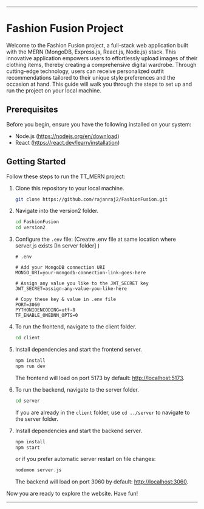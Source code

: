 
---

# Fashion Fusion Project

Welcome to the Fashion Fusion project, a full-stack web application built with the MERN (MongoDB, Express.js, React.js, Node.js) stack. This innovative application empowers users to effortlessly upload images of their clothing items, thereby creating a comprehensive digital wardrobe. Through cutting-edge technology, users can receive personalized outfit recommendations tailored to their unique style preferences and the occasion at hand. This guide will walk you through the steps to set up and run the project on your local machine.

## Prerequisites

Before you begin, ensure you have the following installed on your system:

- Node.js (https://nodejs.org/en/download)
- React (https://react.dev/learn/installation)

## Getting Started

Follow these steps to run the TT_MERN project:

1. Clone this repository to your local machine.

    ```bash
    git clone https://github.com/rajanraj2/FashionFusion.git
    ```

2. Navigate into the version2 folder.

    ```bash
    cd FashionFusion
    cd version2
    ```

3. Configure the `.env` file: (Creatre .env file at same location where server.js exists [In server folder] )

    ```plaintext
    # .env

    # Add your MongoDB connection URI
    MONGO_URI=your-mongodb-connection-link-goes-here

    # Assign any value you like to the JWT_SECRET key
    JWT_SECRET=assign-any-value-you-like-here

    # Copy these key & value in .env file
    PORT=3060
    PYTHONIOENCODING=utf-8
    TF_ENABLE_ONEDNN_OPTS=0 
    ```

4. To run the frontend, navigate to the client folder.

    ```bash
    cd client
    ```

5. Install dependencies and start the frontend server.

    ```bash
    npm install
    npm run dev
    ```

    The frontend will load on port 5173 by default: [http://localhost:5173](http://localhost:5173).

6. To run the backend, navigate to the server folder.

    ```bash
    cd server
    ```

    If you are already in the `client` folder, use `cd ../server` to navigate to the server folder.

7. Install dependencies and start the backend server.

    ```bash
    npm install
    npm start
    ```

    or if you prefer automatic server restart on file changes:

    ```bash
    nodemon server.js
    ```

    The backend will load on port 3060 by default: [http://localhost:3060](http://localhost:3060).

Now you are ready to explore the website. Have fun!

---
